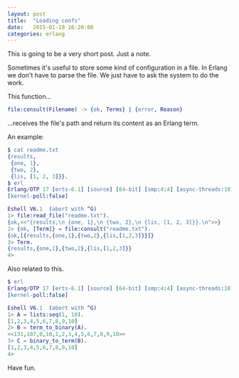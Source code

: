 ```yaml
---
layout: post
title:  "Loading confs"
date:   2015-01-10 16:20:00
categories: erlang
---
```


This is going to be a very short post. Just a note.

Sometimes it's useful to store some kind of configuration in a
file. In Erlang we don't have to parse the file. We just have to ask
the system to do the work.

This function...

```erlang
file:consult(Filename) -> {ok, Terms} | {error, Reason}
```

...receives the file's path and return its content as an Erlang term.

An example:

```erlang
$ cat readme.txt
{results,
 {one, 1},
 {two, 2},
 {lis, [1, 2, 3]}}.
$ erl
Erlang/OTP 17 [erts-6.1] [source] [64-bit] [smp:4:4] [async-threads:10] [hipe]
[kernel-poll:false]

Eshell V6.1  (abort with ^G)
1> file:read_file("readme.txt").
{ok,<<"{results,\n {one, 1},\n {two, 2},\n {lis, [1, 2, 3]}}.\n">>}
2> {ok, [Term]} = file:consult("readme.txt").
{ok,[{results,{one,1},{two,2},{lis,[1,2,3]}}]}
3> Term.
{results,{one,1},{two,2},{lis,[1,2,3]}}
4>
```

Also related to this.

```erlang
$ erl
Erlang/OTP 17 [erts-6.1] [source] [64-bit] [smp:4:4] [async-threads:10] [hipe]
[kernel-poll:false]

Eshell V6.1  (abort with ^G)
1> A = lists:seq(1, 10).
[1,2,3,4,5,6,7,8,9,10]
2> B = term_to_binary(A).
<<131,107,0,10,1,2,3,4,5,6,7,8,9,10>>
3> C = binary_to_term(B).
[1,2,3,4,5,6,7,8,9,10]
4>
```

Have fun.
